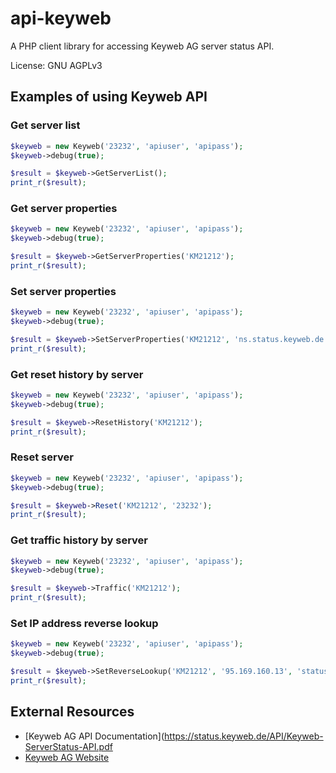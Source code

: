 # api-keyweb
A PHP client library for accessing Keyweb AG server status API.

License: GNU AGPLv3

## Examples of using Keyweb API
### Get server list
```php
$keyweb = new Keyweb('23232', 'apiuser', 'apipass');
$keyweb->debug(true);

$result = $keyweb->GetServerList();
print_r($result);
```

### Get server properties
```php
$keyweb = new Keyweb('23232', 'apiuser', 'apipass');
$keyweb->debug(true);

$result = $keyweb->GetServerProperties('KM21212');
print_r($result);
```

### Set server properties
```php
$keyweb = new Keyweb('23232', 'apiuser', 'apipass');
$keyweb->debug(true);

$result = $keyweb->SetServerProperties('KM21212', 'ns.status.keyweb.de', 'ns2.status.keyweb.de', 'status.keyweb.de');
print_r($result);
```

### Get reset history by server
```php
$keyweb = new Keyweb('23232', 'apiuser', 'apipass');
$keyweb->debug(true);

$result = $keyweb->ResetHistory('KM21212');
print_r($result);
```

### Reset server
```php
$keyweb = new Keyweb('23232', 'apiuser', 'apipass');
$keyweb->debug(true);

$result = $keyweb->Reset('KM21212', '23232');
print_r($result);
```

### Get traffic history by server
```php
$keyweb = new Keyweb('23232', 'apiuser', 'apipass');
$keyweb->debug(true);

$result = $keyweb->Traffic('KM21212');
print_r($result);
```

### Set IP address reverse lookup
```php
$keyweb = new Keyweb('23232', 'apiuser', 'apipass');
$keyweb->debug(true);

$result = $keyweb->SetReverseLookup('KM21212', '95.169.160.13', 'status.keyweb.de');
print_r($result);
```

## External Resources

* [Keyweb AG API Documentation](https://status.keyweb.de/API/Keyweb-ServerStatus-API.pdf
* [Keyweb AG Website](https://www.keyweb.de/de/)
